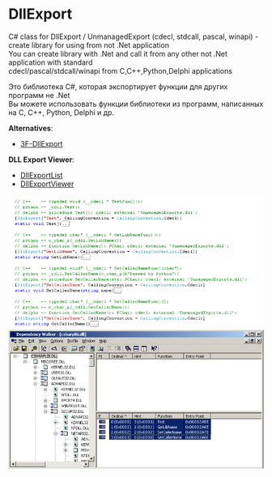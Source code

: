 # DllExport

C# class for DllExport / UnmanagedExport (cdecl, stdcall, pascal, winapi) - create library for using from not .Net application  
You can create library with .Net and call it from any other not .Net application with standard   
cdecl/pascal/stdcall/winapi from C,C++,Python,Delphi applications

Это библиотека C#, которая экспортирует функции для других программ не .Net  
Вы можете использовать функции библиотеки из программ, написанных на C, C++, Python, Delphi и др.

**Alternatives**:    
- [3F-DllExport](https://github.com/dkxce/3F-DllExport)

**DLL Export Viewer**:    
- [DllExportList](https://github.com/dkxce/DllExportList)
- [DllExportViewer](https://github.com/dkxce/DllExportViewer)

<img src="window0.png"/>
<img src="window1.png"/>
